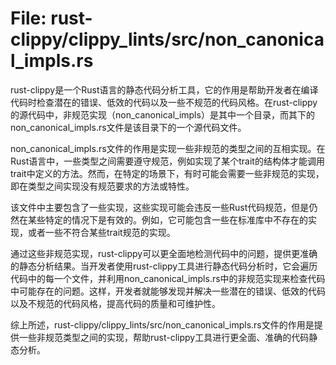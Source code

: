 # File: rust-clippy/clippy_lints/src/non_canonical_impls.rs

rust-clippy是一个Rust语言的静态代码分析工具，它的作用是帮助开发者在编译代码时检查潜在的错误、低效的代码以及一些不规范的代码风格。在rust-clippy的源代码中，非规范实现（non_canonical_impls）是其中一个目录，而其下的non_canonical_impls.rs文件是该目录下的一个源代码文件。

non_canonical_impls.rs文件的作用是实现一些非规范的类型之间的互相实现。在Rust语言中，一些类型之间需要遵守规范，例如实现了某个trait的结构体才能调用trait中定义的方法。然而，在特定的场景下，有时可能会需要一些非规范的实现，即在类型之间实现没有规范要求的方法或特性。

该文件中主要包含了一些实现，这些实现可能会违反一些Rust代码规范，但是仍然在某些特定的情况下是有效的。例如，它可能包含一些在标准库中不存在的实现，或者一些不符合某些trait规范的实现。

通过这些非规范实现，rust-clippy可以更全面地检测代码中的问题，提供更准确的静态分析结果。当开发者使用rust-clippy工具进行静态代码分析时，它会遍历代码中的每一个文件，并利用non_canonical_impls.rs中的非规范实现来检查代码中可能存在的问题。这样，开发者就能够发现并解决一些潜在的错误、低效的代码以及不规范的代码风格，提高代码的质量和可维护性。

综上所述，rust-clippy/clippy_lints/src/non_canonical_impls.rs文件的作用是提供一些非规范类型之间的实现，帮助rust-clippy工具进行更全面、准确的代码静态分析。

